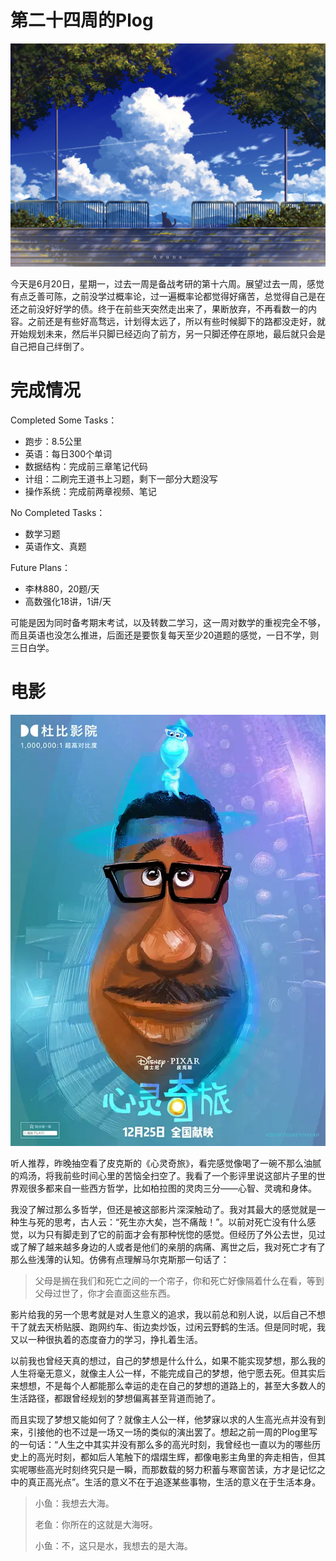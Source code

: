 # 第二十四周的Plog

![](./Source/24/preface.jpg)

​		今天是6月20日，星期一，过去一周是备战考研的第十六周。展望过去一周，感觉有点乏善可陈，之前没学过概率论，过一遍概率论都觉得好痛苦，总觉得自己是在还之前没好好学的债。终于在前些天突然走出来了，果断放弃，不再看数一的内容。之前还是有些好高骛远，计划得太远了，所以有些时候脚下的路都没走好，就开始规划未来，然后半只脚已经迈向了前方，另一只脚还停在原地，最后就只会是自己把自己绊倒了。



# 完成情况

Completed Some Tasks：

- 跑步：8.5公里
- 英语：每日300个单词
- 数据结构：完成前三章笔记代码
- 计组：二刷完王道书上习题，剩下一部分大题没写
- 操作系统：完成前两章视频、笔记

No Completed  Tasks：

- 数学习题
- 英语作文、真题

Future Plans：

- 李林880，20题/天
- 高数强化18讲，1讲/天

​		可能是因为同时备考期末考试，以及转数二学习，这一周对数学的重视完全不够，而且英语也没怎么推进，后面还是要恢复每天至少20道题的感觉，一日不学，则三日白学。



# 电影

![](./Source/24/movie.webp)

​		听人推荐，昨晚抽空看了皮克斯的《心灵奇旅》，看完感觉像喝了一碗不那么油腻的鸡汤，将我前些时间心里的苦恼全扫空了。我看了一个影评里说这部片子里的世界观很多都来自一些西方哲学，比如柏拉图的灵肉三分——心智、灵魂和身体。

​		我没了解过那么多哲学，但还是被这部影片深深触动了。我对其最大的感觉就是一种生与死的思考，古人云：“死生亦大矣，岂不痛哉！”。以前对死亡没有什么感觉，以为只有脚走到了它的前面才会有那种恍惚的感觉。但经历了外公去世，见过或了解了越来越多身边的人或者是他们的亲朋的病痛、离世之后，我对死亡才有了那么些浅薄的认知。仿佛有点理解马尔克斯那一句话了：

>  父母是搁在我们和死亡之间的一个帘子，你和死亡好像隔着什么在看，等到父母过世了，你才会直面这些东西。

​		影片给我的另一个思考就是对人生意义的追求，我以前总和别人说，以后自己不想干了就去天桥贴膜、跑网约车、街边卖炒饭，过闲云野鹤的生活。但是同时呢，我又以一种很执着的态度奋力的学习，挣扎着生活。

​		以前我也曾经天真的想过，自己的梦想是什么什么，如果不能实现梦想，那么我的人生将毫无意义，就像主人公一样，不能完成自己的梦想，他宁愿去死。但其实后来想想，不是每个人都能那么幸运的走在自己的梦想的道路上的，甚至大多数人的生活路径，都跟曾经规划的梦想偏离甚至背道而驰了。

​		而且实现了梦想又能如何了？就像主人公一样，他梦寐以求的人生高光点并没有到来，引接他的也不过是一场又一场的类似的演出罢了。想起之前一周的Plog里写的一句话：“人生之中其实并没有那么多的高光时刻，我曾经也一直以为的哪些历史上的高光时刻，都如后人笔触下的熠熠生辉，都像电影主角里的奔走相告，但其实呢哪些高光时刻终究只是一瞬，而那数载的努力积蓄与寒窗苦读，方才是记忆之中的真正高光点”。生活的意义不在于追逐某些事物，生活的意义在于生活本身。

>  小鱼：我想去大海。
> 
>  老鱼：你所在的这就是大海呀。
> 
>  小鱼：不，这只是水，我想去的是大海。